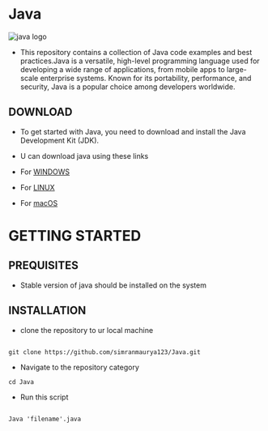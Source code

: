 # Java

![java logo](https://encrypted-tbn0.gstatic.com/images?q=tbn:ANd9GcSSqN00TmiG2tJ-tdwZYZTis7OF-qocpWGTQw&s)


   - This repository contains a collection of Java code examples and best practices.Java is a versatile, high-level programming language used for developing a wide range of applications, from mobile apps to large-scale enterprise systems. Known for its portability, performance, and security, Java is a popular choice among developers worldwide.

   
   ## DOWNLOAD
   - To get started with Java, you need to download and install the Java Development Kit (JDK).
  
   - U can download java using these links
   
   - For [WINDOWS](https://download.oracle.com/java/22/latest/jdk-22_windows-x64_bin.exe)
   - For [LINUX](https://www.oracle.com/in/java/technologies/downloads/#jdk22-linux)
   - For [macOS](https://www.oracle.com/in/java/technologies/downloads/#jdk22-mac)
   
# GETTING STARTED

## PREQUISITES
- Stable version of java should be installed on the system

## INSTALLATION

- clone the repository to ur local machine
  
```

git clone https://github.com/simranmaurya123/Java.git

```

- Navigate to the repository category
 
```
cd Java

```
- Run this script

```

Java 'filename'.java

```
  
